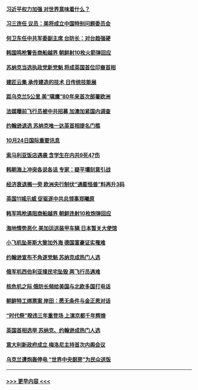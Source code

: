 #### [习近平权力加强 对世界意味着什么？](../pages/prog202/a103558701.md?t=10250050) 
#### [习三连任 议员：美将成立中国特别问题委员会](../pages/prog202/a103558682.md?t=10250050) 
#### [何卫东任中共军委副主席 台防长：对台趋强硬](../pages/prog202/a103558661.md?t=10250050) 
#### [韩国鸣枪警告商船越界 朝鲜射10枚火箭弹回应](../pages/prog202/a103558649.md?t=10250050) 
#### [苏纳克当选执政党新党魁 将成英国首位印裔首相](../pages/prog202/a103558651.md?t=10250050) 
#### [建匠云集 承传建造的技术 日传统技能展](../pages/prog202/a103558573.md?t=10250050) 
#### [距乌克兰5公里 美“啸鹰”80年来首次部署欧洲](../pages/prog202/a103558575.md?t=10250050) 
#### [法媒曝前飞行员被中共招募 加澳加紧国内调查](../pages/prog202/a103558585.md?t=10250050) 
#### [约翰逊退选 苏纳克唯一达英首相提名门槛](../pages/prog202/a103558558.md?t=10250050) 
#### [10月24日国际重要讯息](../pages/prog202/a103558555.md?t=10250050) 
#### [索马利亚饭店遇袭 含学生在内共9死47伤](../pages/prog202/a103558542.md?t=10250050) 
#### [韩朝海上冲突各说各话 专家：疑平壤刻意引战](../pages/prog202/a103558528.md?t=10250050) 
#### [经济衰退搁一旁 欧洲央行制伏“通膨怪兽”料再升3码](../pages/prog202/a103558520.md?t=10250050) 
#### [英国11城示威 促驱逐中共总领事郑曦原](../pages/prog202/a103558415.md?t=10250050) 
#### [韩军鸣枪遏阻商船越界 朝鲜连射10枚炮弹回应](../pages/prog202/a103558417.md?t=10250050) 
#### [海地情势恶化 美加运送装甲车辆 日本暂关大使馆](../pages/prog202/a103558397.md?t=10250050) 
#### [小飞机坠哥斯大黎加外海 德国富豪证实罹难](../pages/prog202/a103558389.md?t=10250050) 
#### [约翰逊宣布不角逐党魁 苏纳克成热门人选](../pages/prog202/a103558213.md?t=10250050) 
#### [俄军机西伯利亚撞民宅坠毁 两飞行员遇难](../pages/prog202/a103558231.md?t=10250050) 
#### [核危机之际 俄防长频给美国与北欧多国打电话](../pages/prog202/a103558176.md?t=10250050) 
#### [朝鲜特工绑票案 岸田：愿无条件与金正恩对话](../pages/prog202/a103558145.md?t=10250050) 
#### [“时代祭”暌违三年重登场 上演京都千年辉煌](../pages/prog202/a103558102.md?t=10250050) 
#### [英国首相选举 苏纳克、约翰逊成热门人选](../pages/prog202/a103558096.md?t=10250050) 
#### [意大利新政府成立 梅洛尼主持首次内阁会议](../pages/prog202/a103558092.md?t=10250050) 
#### [乌克兰遭炮轰停电 “世界中央厨房”为民众送饭](../pages/prog202/a103558094.md?t=10250050) 

----
#### [ >>> 更早内容 <<< ](../indexes/prog202-earlier.md)
